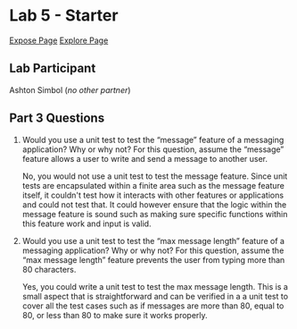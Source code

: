# Lab 5 - Starter
[Expose Page](https://ashsensei.github.io/Lab5_CSE110/expose)
[Explore Page](https://ashsensei.github.io/Lab5_CSE110/explore)
## Lab Participant
Ashton Simbol (*no other partner*)

## Part 3 Questions
1) Would you use a unit test to test the “message” feature of a messaging application? Why or why not? For this question, assume the “message” feature allows a user to write and send a message to another user.

    No, you would not use a unit test to test the message feature. Since unit tests are encapsulated within a finite area such as the message feature itself, it couldn't test how it interacts with other features or applications and could not test that. It could however ensure that the logic within the message feature is sound such as making sure specific functions within this feature work and input is valid.

2) Would you use a unit test to test the “max message length” feature of a messaging application? Why or why not? For this question, assume the “max message length” feature prevents the user from typing more than 80 characters.

    Yes, you could write a unit test to test the max message length. This is a small aspect that is straightforward and can be verified in a a unit test to cover all the test cases such as if messages are more than 80, equal to 80, or less than 80 to make sure it works properly.